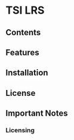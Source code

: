 # TSI LRS

## Contents



## Features



## Installation







## License



## Important Notes

### Licensing


